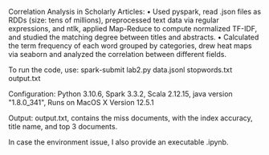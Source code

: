 Correlation Analysis in Scholarly Articles:
•	Used pyspark, read .json files as RDDs (size: tens of millions), preprocessed text data via regular expressions, and ntlk, applied Map-Reduce to compute normalized TF-IDF, and studied the matching degree between titles and abstracts.
•	Calculated the term frequency of each word grouped by categories, drew heat maps via seaborn and analyzed the correlation between different fields. 

To run the code, use:
spark-submit lab2.py data.jsonl stopwords.txt output.txt

Configuration:
Python 3.10.6, Spark 3.3.2, Scala 2.12.15, java version "1.8.0_341", Runs on MacOS X Version 12.5.1

Output:
output.txt, contains the miss documents, with the index accuracy, title name, and top 3 documents.

In case the environment issue, I also provide an executable .ipynb.